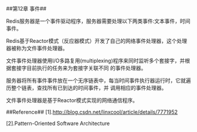 ##第12章 事件##

Redis服务器是一个事件驱动程序，服务器需要处理以下两类事件:文本事件，时间事件。

Redis基于Reactor模式（反应器模式）开发了自己的网络事件处理器，这个处理器被称为文件事件处理器。

文件事件处理器使用I/O多路复用(multiplexing)程序来同时监听多个套接字，并根据套接字目前执行的任务来为套接字关联不同
的事件处理器。

服务器将所有事件事件放在一个无序链表中，每当时间事件执行器运行时，它就遍历整个链表，查找所有已到达的时间事件，并
调用相应的事件处理器。

文件事件处理器是基于Reactor模式实现的网络通信程序。


##Reference##
[1].http://blog.csdn.net/linxcool/article/details/7771952

[2].Pattern-Oriented Software Architecture

